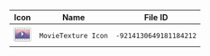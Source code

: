 | Icon | Name | File ID |
| ---  | ---  | ---     |
| ![](MovieTexture%20Icon.png) | `MovieTexture Icon` | `-9214130649181184212` |
